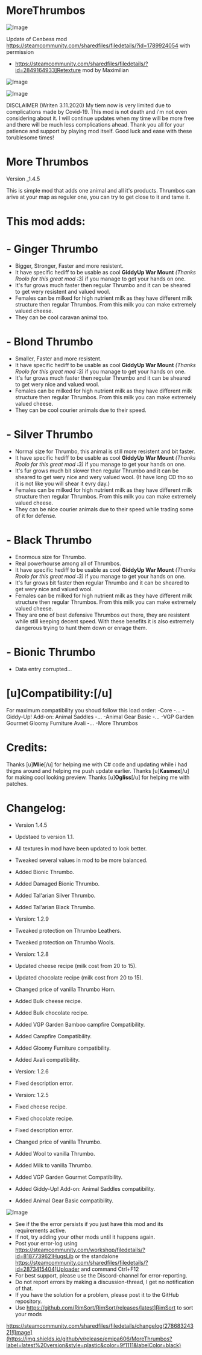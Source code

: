 # MoreThrumbos

![Image](https://i.imgur.com/buuPQel.png)

Update of Cenbess mod
https://steamcommunity.com/sharedfiles/filedetails/?id=1789924054
with permission

- https://steamcommunity.com/sharedfiles/filedetails/?id=2849164933]Retexture mod by Maximilian

![Image](https://i.imgur.com/pufA0kM.png)

	
![Image](https://i.imgur.com/Z4GOv8H.png)

DISCLAIMER (Writen 3.11.2020)
My tiem now is very limited due to complications made by Covid-19. This mod is not death and i'm not even considering about it. I will continue updates when my time will be more free and there will be much less complications ahead. Thank you all for your patience and support by playing mod itself. Good luck and ease with these torublesome times!

# **More Thrumbos**


Version _1.4.5

This is simple mod that adds one animal and all it's products. Thrumbos can arive at your map as reguler one, you can try to get close to it and tame it. 

# This mod adds:

# - Ginger Thrumbo 

- Bigger, Stronger, Faster and more resistent.
- It have specific hediff to be usable as cool **GiddyUp War Mount** *(Thanks Roolo for this great mod :3)* if you manage to get your hands on one.
- It's fur grows much faster then regular Thrumbo and it can be sheared to get wery resistent and valued wool.
- Females can be milked for high nutrient milk as they have different milk structure then regular Thrumbos. From this milk you can make extremely valued cheese.
- They can be cool caravan animal too.

# - Blond Thrumbo 

- Smaller, Faster and more resistent.
- It have specific hediff to be usable as cool **GiddyUp War Mount** *(Thanks Roolo for this great mod :3)* if you manage to get your hands on one.
- It's fur grows much faster then regular Thrumbo and it can be sheared to get wery nice and valued wool.
- Females can be milked for high nutrient milk as they have different milk structure then regular Thrumbos. From this milk you can make extremely valued cheese.
- They can be cool courier animals due to their speed.

# - Silver Thrumbo 

- Normal size for Thrumbo, this animal is still more resistent and bit faster.
- It have specific hediff to be usable as cool **GiddyUp War Mount** *(Thanks Roolo for this great mod :3)* if you manage to get your hands on one.
- It's fur grows much bit slower then regular Thrumbo and it can be sheared to get wery nice and wery valued wool. (It have long CD tho so it is not like you will shear it evry day.)
- Females can be milked for high nutrient milk as they have different milk structure then regular Thrumbos. From this milk you can make extremely valued cheese.
- They can be nice courier animals due to their speed whlle trading some of it for defense.

# - Black Thrumbo 

- Enormous size for Thrumbo.
- Real powerhourse among all of Thrumbos.
- It have specific hediff to be usable as cool **GiddyUp War Mount** *(Thanks Roolo for this great mod :3)* if you manage to get your hands on one.
- It's fur grows bit faster then regular Thrumbo and it can be sheared to get wery nice and valued wool.
- Females can be milked for high nutrient milk as they have different milk structure then regular Thrumbos. From this milk you can make extremely valued cheese.
- They are one of best defensive Thrumbos out there, they are resistent while still keeping decent speed. With these benefits it is also extremely dangerous trying to hunt them down or enrage them.

# - Bionic Thrumbo

- Data entry corrupted...

# [u]**Compatibility:**[/u]

For maximum compatibility you shoud follow this load order:
-Core
-...
-Giddy-Up! Add-on: Animal Saddles
-...
-Animal Gear Basic
-...
-VGP Garden Gourmet
Gloomy Furniture
Avali
-...
-More Thrumbos

# Credits:

Thanks [u]**Mlie**[/u] for helping me with C# code and updating while i had thigns around and helping me push update earlier.
Thanks [u]**Kasmex**[/u] for making cool looking preview.
Thanks [u]**Ogliss**[/u] for helping me with patches.

# Changelog:

- Version 1.4.5
- Updstaed to version 1.1.
- All textures in mod have been updated to look better.
- Tweaked several values in mod to be more balanced.
- Added Bionic Thrumbo.
- Added Damaged Bionic Thrumbo.
- Added Tal'arian Silver Thrumbo.
- Added Tal'arian Black Thrumbo.

- Version: 1.2.9
- Tweaked protection on Thrumbo Leathers.
- Tweaked protection on Thrumbo Wools.

- Version: 1.2.8
- Updated cheese recipe (milk cost from 20 to 15).
- Updated chocolate recipe (milk cost from 20 to 15).
- Changed price of vanilla Thrumbo Horn.
- Added Bulk cheese recipe.
- Added Bulk chocolate recipe.
- Added VGP Garden Bamboo campfire Compatibility.
- Added Campfire Compatibility.
- Added Gloomy Furniture compatibility.
- Added Avali compatibility.

- Version: 1.2.6
- Fixed description error.

- Version: 1.2.5
- Fixed cheese recipe.
- Fixed chocolate recipe.
- Fixed description error.
- Changed price of vanilla Thrumbo.
- Added Wool to vanilla Thrumbo.
- Added Milk to vanilla Thrumbo.
- Added VGP Garden Gourmet Compatibility.
- Added Giddy-Up! Add-on: Animal Saddles compatibility.
- Added Animal Gear Basic compatibility.

![Image](https://i.imgur.com/PwoNOj4.png)



-  See if the the error persists if you just have this mod and its requirements active.
-  If not, try adding your other mods until it happens again.
-  Post your error-log using https://steamcommunity.com/workshop/filedetails/?id=818773962]HugsLib or the standalone https://steamcommunity.com/sharedfiles/filedetails/?id=2873415404]Uploader and command Ctrl+F12
-  For best support, please use the Discord-channel for error-reporting.
-  Do not report errors by making a discussion-thread, I get no notification of that.
-  If you have the solution for a problem, please post it to the GitHub repository.
-  Use https://github.com/RimSort/RimSort/releases/latest]RimSort to sort your mods



https://steamcommunity.com/sharedfiles/filedetails/changelog/2786832432]![Image](https://img.shields.io/github/v/release/emipa606/MoreThrumbos?label=latest%20version&style=plastic&color=9f1111&labelColor=black)

